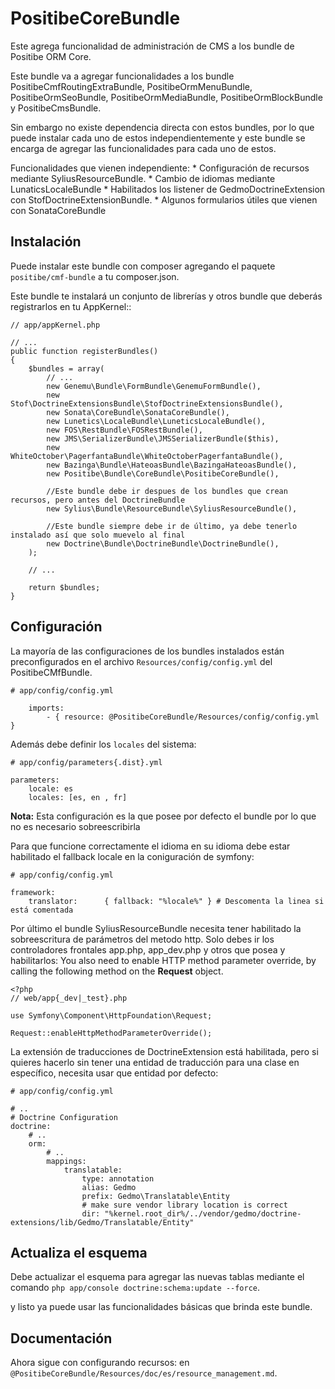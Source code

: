 PositibeCoreBundle
=================

Este agrega funcionalidad de administración de CMS a los bundle de Positibe ORM Core.

Este bundle va a agregar funcionalidades a los bundle PositibeCmfRoutingExtraBundle, PositibeOrmMenuBundle, PositibeOrmSeoBundle, PositibeOrmMediaBundle, PositibeOrmBlockBundle y PositibeCmsBundle.

Sin embargo no existe dependencia directa con estos bundles, por lo que puede instalar cada uno de estos independientemente y este bundle se encarga de agregar las funcionalidades para cada uno de estos.

Funcionalidades que vienen independiente:
    * Configuración de recursos mediante SyliusResourceBundle.
    * Cambio de idiomas mediante LunaticsLocaleBundle
    * Habilitados los listener de GedmoDoctrineExtension con StofDoctrineExtensionBundle.
    * Algunos formularios útiles que vienen con SonataCoreBundle

Instalación
-----------

Puede instalar este bundle con composer agregando el paquete ``positibe/cmf-bundle`` a tu composer.json.

Este bundle te instalará un conjunto de librerías y otros bundle que deberás registrarlos en tu AppKernel::

    // app/appKernel.php

    // ...
    public function registerBundles()
    {
        $bundles = array(
            // ...
            new Genemu\Bundle\FormBundle\GenemuFormBundle(),
            new Stof\DoctrineExtensionsBundle\StofDoctrineExtensionsBundle(),
            new Sonata\CoreBundle\SonataCoreBundle(),
            new Lunetics\LocaleBundle\LuneticsLocaleBundle(),
            new FOS\RestBundle\FOSRestBundle(),
            new JMS\SerializerBundle\JMSSerializerBundle($this),
            new WhiteOctober\PagerfantaBundle\WhiteOctoberPagerfantaBundle(),
            new Bazinga\Bundle\HateoasBundle\BazingaHateoasBundle(),
            new Positibe\Bundle\CoreBundle\PositibeCoreBundle(),

            //Este bundle debe ir despues de los bundles que crean recursos, pero antes del DoctrineBundle
            new Sylius\Bundle\ResourceBundle\SyliusResourceBundle(),

            //Este bundle siempre debe ir de último, ya debe tenerlo instalado así que solo muevelo al final
            new Doctrine\Bundle\DoctrineBundle\DoctrineBundle(),
        );

        // ...

        return $bundles;
    }


Configuración
-------------

La mayoría de las configuraciones de los bundles instalados están preconfigurados en el archivo `Resources/config/config.yml` del PositibeCMfBundle.

    # app/config/config.yml

        imports:
            - { resource: @PositibeCoreBundle/Resources/config/config.yml }

Además debe definir los `locales` del sistema:

    # app/config/parameters{.dist}.yml

    parameters:
        locale: es
        locales: [es, en , fr]

**Nota:** Esta configuración es la que posee por defecto el bundle por lo que no es necesario sobreescribirla

Para que funcione correctamente el idioma en su idioma debe estar habilitado el fallback locale en la coniguración de symfony:

    # app/config/config.yml

    framework:
        translator:      { fallback: "%locale%" } # Descomenta la linea si está comentada

Por último el bundle SyliusResourceBundle necesita tener habilitado la sobreescritura de parámetros del metodo http. Solo debes ir los controladores frontales app.php, app_dev.php y otros que posea y habilitarlos:
You also need to enable HTTP method parameter override, by calling the following method on the **Request** object.

    <?php
    // web/app{_dev|_test}.php

    use Symfony\Component\HttpFoundation\Request;

    Request::enableHttpMethodParameterOverride();

La extensión de traducciones de DoctrineExtension está habilitada, pero si quieres hacerlo sin tener una entidad de traducción para una clase en específico, necesita usar que entidad por defecto:

    # app/config/config.yml

    # ..
    # Doctrine Configuration
    doctrine:
        # ..
        orm:
            # ..
            mappings:
                translatable:
                    type: annotation
                    alias: Gedmo
                    prefix: Gedmo\Translatable\Entity
                    # make sure vendor library location is correct
                    dir: "%kernel.root_dir%/../vendor/gedmo/doctrine-extensions/lib/Gedmo/Translatable/Entity"

Actualiza el esquema
--------------------

Debe actualizar el esquema para agregar las nuevas tablas mediante el comando `php app/console doctrine:schema:update --force`.


y listo ya puede usar las funcionalidades básicas que brinda este bundle.

Documentación
-------------

Ahora sigue con configurando recursos: en `@PositibeCoreBundle/Resources/doc/es/resource_management.md`.


